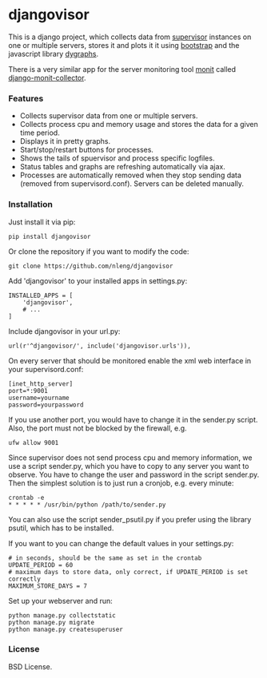# djangovisor

This is a django project, which collects data from <a href="https://github.com/Supervisor/supervisor" target="_blank">supervisor</a> instances on one or multiple servers, stores it and plots it it using <a href="http://getbootstrap.com/" target="_blank">bootstrap</a> and the javascript library <a href="http://dygraphs.com/" target="_blank">dygraphs</a>. 

There is a very similar app for the server monitoring tool <a href="https://mmonit.com/monit/" target="_blank">monit</a> called <a href="https://github.com/nleng/django-monit-collector" target="_blank">django-monit-collector</a>.

### Features
- Collects supervisor data from one or multiple servers. 
- Collects process cpu and memory usage and stores the data for a given time period. 
- Displays it in pretty graphs. 
- Start/stop/restart buttons for processes. 
- Shows the tails of spuervisor and process specific logfiles. 
- Status tables and graphs are refreshing automatically via ajax.
- Processes are automatically removed when they stop sending data (removed from supervisord.conf). Servers can be deleted manually.

### Installation

Just install it via pip:
```
pip install djangovisor
```
Or clone the repository if you want to modify the code:
```
git clone https://github.com/nleng/djangovisor
```

Add 'djangovisor' to your installed apps in settings.py:
```
INSTALLED_APPS = [
    'djangovisor',
    # ...
]
```
Include djangovisor in your url.py:
```
url(r'^djangovisor/', include('djangovisor.urls')),
```
On every server that should be monitored enable the xml web interface in your supervisord.conf:
```
[inet_http_server]
port=*:9001
username=yourname
password=yourpassword
```
If you use another port, you would have to change it in the sender.py script. Also, the port must not be blocked by the firewall, e.g.
```
ufw allow 9001
```
Since supervisor does not send process cpu and memory information, we use a script sender.py, which you have to copy to any server you want to observe. 
You have to change the user and password in the script sender.py. Then the simplest solution is to just run a cronjob, e.g. every minute:
```
crontab -e
* * * * * /usr/bin/python /path/to/sender.py
```
You can also use the script sender_psutil.py if you prefer using the library psutil, which has to be installed. 

If you want to you can change the default values in your settings.py:
```
# in seconds, should be the same as set in the crontab
UPDATE_PERIOD = 60
# maximum days to store data, only correct, if UPDATE_PERIOD is set correctly
MAXIMUM_STORE_DAYS = 7
```
Set up your webserver and run:
```
python manage.py collectstatic
python manage.py migrate
python manage.py createsuperuser
```

### License
BSD License.

